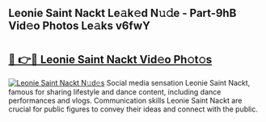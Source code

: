 ## Leonie Saint Nackt Le𝚊k𝚎d N𝚞𝚍e - Part-9hB Vid𝚎o Photos Le𝚊ks v6fwY

# <h2><a href="http://fb6w61x.evod.top/?m=Leonie+Saint+Nackt">🔗 👉🔴 Leonie Saint Nackt Vid𝚎o Ph𝚘t𝚘s</a></h2>

[![Leonie Saint Nackt N𝚞d𝚎s](https://i.imgur.com/8V9OHl7.gif)](http://fb6w61x.evod.top/?m=Leonie+Saint+Nackt)
Social media sensation Leonie Saint Nackt, famous for sharing lifestyle and dance content, including dance performances and vlogs. Communication skills Leonie Saint Nackt are crucial for public figures to convey their ideas and connect with the public. 
